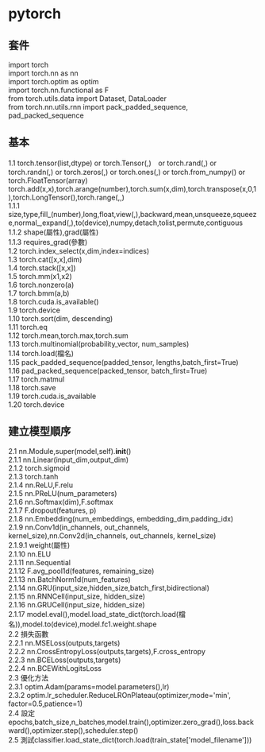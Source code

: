 # pytorch
## 套件
import torch  
import torch.nn as nn  
import torch.optim as optim  
import torch.nn.functional as F  
from torch.utils.data import Dataset, DataLoader  
from torch.nn.utils.rnn import pack_padded_sequence, pad_packed_sequence  
## 基本
1.1 torch.tensor(list,dtype) or torch.Tensor(,)　or torch.rand(,) or torch.randn(,) or torch.zeros(,) or torch.ones(,) or torch.from_numpy() or torch.FloatTensor(array)    
torch.add(x,x),torch.arange(number),torch.sum(x,dim),torch.transpose(x,0,1),torch.LongTensor(),torch.range(,,)  
1.1.1 size,type,fill_(number),long,float,view(,),backward,mean,unsqueeze,squeeze,normal_,expand(,),to(device),numpy,detach,tolist,permute,contiguous  
1.1.2 shape(屬性),grad(屬性)  
1.1.3 requires_grad(參數)  
1.2 torch.index_select(x,dim,index=indices)  
1.3 torch.cat(\[x,x\],dim)  
1.4 torch.stack(\[x,x\])  
1.5 torch.mm(x1,x2)  
1.6 torch.nonzero(a)  
1.7 torch.bmm(a,b)  
1.8 torch.cuda.is_available()  
1.9 torch.device  
1.10 torch.sort(dim, descending)  
1.11 torch.eq  
1.12 torch.mean,torch.max,torch.sum  
1.13 torch.multinomial(probability_vector, num_samples)  
1.14 torch.load(檔名)  
1.15 pack_padded_sequence(padded_tensor, lengths,batch_first=True)  
1.16 pad_packed_sequence(packed_tensor, batch_first=True)  
1.17 torch.matmul  
1.18 torch.save  
1.19 torch.cuda.is_available    
1.20 torch.device  
## 建立模型順序
2.1 nn.Module,super(model,self).__init__()   
2.1.1 nn.Linear(input_dim,output_dim)  
2.1.2 torch.sigmoid  
2.1.3 torch.tanh  
2.1.4 nn.ReLU,F.relu  
2.1.5 nn.PReLU(num_parameters)  
2.1.6 nn.Softmax(dim),F.softmax  
2.1.7 F.dropout(features, p)  
2.1.8 nn.Embedding(num_embeddings, embedding_dim,padding_idx)  
2.1.9 nn.Conv1d(in_channels, out_channels, kernel_size),nn.Conv2d(in_channels, out_channels, kernel_size)  
2.1.9.1 weight(屬性)  
2.1.10 nn.ELU  
2.1.11 nn.Sequential  
2.1.12 F.avg_pool1d(features, remaining_size)  
2.1.13 nn.BatchNorm1d(num_features)  
2.1.14 nn.GRU(input_size,hidden_size,batch_first,bidirectional)  
2.1.15 nn.RNNCell(input_size, hidden_size)  
2.1.16 nn.GRUCell(input_size, hidden_size)  
2.1.17 model.eval(),model.load_state_dict(torch.load(檔名)),model.to(device),model.fc1.weight.shape  
2.2 損失函數  
2.2.1 nn.MSELoss(outputs,targets)  
2.2.2 nn.CrossEntropyLoss(outputs,targets),F.cross_entropy  
2.2.3 nn.BCELoss(outputs,targets)  
2.2.4 nn.BCEWithLogitsLoss  
2.3 優化方法  
2.3.1 optim.Adam(params=model.parameters(),lr)  
2.3.2 optim.lr_scheduler.ReduceLROnPlateau(optimizer,mode='min', factor=0.5,patience=1)  
2.4 設定epochs,batch_size,n_batches,model.train(),optimizer.zero_grad(),loss.backward(),optimizer.step(),scheduler.step()   
2.5 測試classifier.load_state_dict(torch.load(train_state\['model_filename'\]))  

